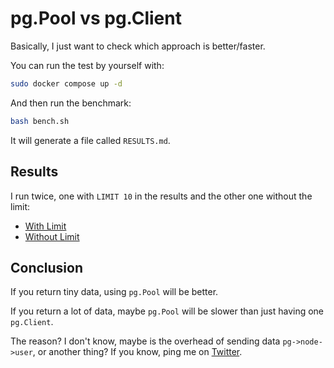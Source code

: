# pg.Pool vs pg.Client

Basically, I just want to check which approach is better/faster.

You can run the test by yourself with:

```bash
sudo docker compose up -d
```

And then run the benchmark:

```bash
bash bench.sh
```

It will generate a file called `RESULTS.md`.

## Results

I run twice, one with `LIMIT 10` in the results and the other one without the limit:

- [With Limit](./RESULTS-with-limit.md)
- [Without Limit](./RESULTS-without-limit.md)

## Conclusion

If you return tiny data, using `pg.Pool` will be better.

If you return a lot of data, maybe `pg.Pool` will be slower than just having one `pg.Client`.

The reason? I don't know, maybe is the overhead of sending data `pg->node->user`, or another thing? If you know, ping me on [Twitter](https://twitter.com/vinii_joga10).
